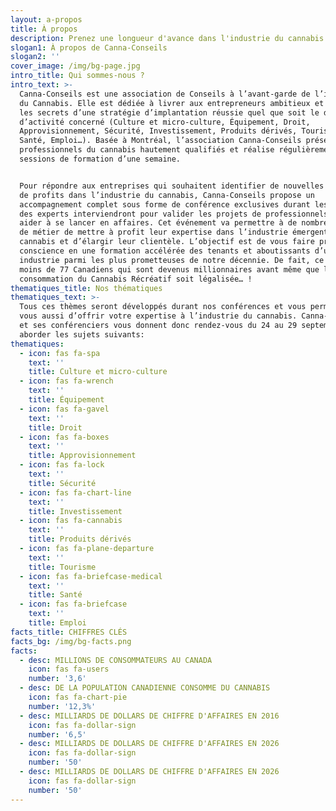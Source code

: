 ```yaml
---
layout: a-propos
title: À propos
description: Prenez une longueur d'avance dans l'industrie du cannabis
slogan1: À propos de Canna-Conseils
slogan2: ''
cover_image: /img/bg-page.jpg
intro_title: Qui sommes-nous ?
intro_text: >-
  Canna-Conseils est une association de Conseils à l’avant-garde de l’industrie
  du Cannabis. Elle est dédiée à livrer aux entrepreneurs ambitieux et aux PME
  les secrets d’une stratégie d’implantation réussie quel que soit le domaine
  d’activité concerné (Culture et micro-culture, Équipement, Droit,
  Approvisionnement, Sécurité, Investissement, Produits dérivés, Tourisme,
  Santé, Emploi…). Basée à Montréal, l’association Canna-Conseils présente des
  professionnels du cannabis hautement qualifiés et réalise régulièrement des
  sessions de formation d’une semaine.


  Pour répondre aux entreprises qui souhaitent identifier de nouvelles sources
  de profits dans l’industrie du cannabis, Canna-Conseils propose un
  accompagnement complet sous forme de conférence exclusives durant lesquelles
  des experts interviendront pour valider les projets de professionnels et les
  aider à se lancer en affaires. Cet événement va permettre à de nombreux corps
  de métier de mettre à profit leur expertise dans l’industrie émergente du
  cannabis et d’élargir leur clientèle. L’objectif est de vous faire prendre
  conscience en une formation accélérée des tenants et aboutissants d’une
  industrie parmi les plus prometteuses de notre décennie. De fait, ce n’est pas
  moins de 77 Canadiens qui sont devenus millionnaires avant même que la
  consommation du Cannabis Récréatif soit légalisée… !
thematiques_title: Nos thématiques
thematiques_text: >-
  Tous ces thèmes seront développés durant nos conférences et vous permettront à
  vous aussi d’offrir votre expertise à l’industrie du cannabis. Canna-Conseils
  et ses conférenciers vous donnent donc rendez-vous du 24 au 29 septembre pour
  aborder les sujets suivants:
thematiques:
  - icon: fas fa-spa
    text: ''
    title: Culture et micro-culture
  - icon: fas fa-wrench
    text: ''
    title: Équipement
  - icon: fas fa-gavel
    text: ''
    title: Droit
  - icon: fas fa-boxes
    text: ''
    title: Approvisionnement
  - icon: fas fa-lock
    text: ''
    title: Sécurité
  - icon: fas fa-chart-line
    text: ''
    title: Investissement
  - icon: fas fa-cannabis
    text: ''
    title: Produits dérivés
  - icon: fas fa-plane-departure
    text: ''
    title: Tourisme
  - icon: fas fa-briefcase-medical
    text: ''
    title: Santé
  - icon: fas fa-briefcase
    text: ''
    title: Emploi
facts_title: CHIFFRES CLÉS
facts_bg: /img/bg-facts.png
facts:
  - desc: MILLIONS DE CONSOMMATEURS AU CANADA
    icon: fas fa-users
    number: '3,6'
  - desc: DE LA POPULATION CANADIENNE CONSOMME DU CANNABIS
    icon: fas fa-chart-pie
    number: '12,3%'
  - desc: MILLIARDS DE DOLLARS DE CHIFFRE D'AFFAIRES EN 2016
    icon: fas fa-dollar-sign
    number: '6,5'
  - desc: MILLIARDS DE DOLLARS DE CHIFFRE D'AFFAIRES EN 2026
    icon: fas fa-dollar-sign
    number: '50'
  - desc: MILLIARDS DE DOLLARS DE CHIFFRE D'AFFAIRES EN 2026
    icon: fas fa-dollar-sign
    number: '50'
---
```


